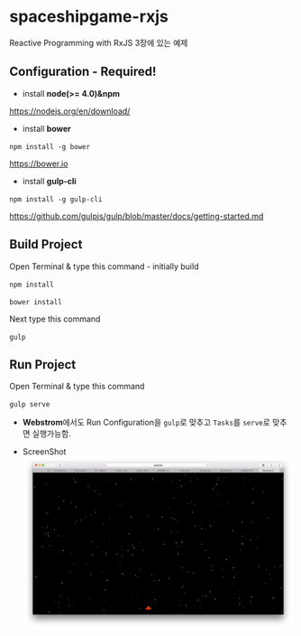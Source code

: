 # spaceshipgame-rxjs

Reactive Programming with RxJS
3장에 있는 예제

## Configuration - **Required!**
- install **node(>= 4.0)&npm**

https://nodejs.org/en/download/

- install **bower**

`npm install -g bower`

https://bower.io

- install **gulp-cli**

`npm install -g gulp-cli`

https://github.com/gulpjs/gulp/blob/master/docs/getting-started.md


## Build Project

Open Terminal & type this command - initially build

`npm install`

`bower install`

Next type this command

`gulp`

## Run Project

Open Terminal & type this command

`gulp serve`

- **Webstrom**에서도 Run Configuration을 `gulp`로 맞추고 `Tasks`를 `serve`로 맞추면 실행가능함.

 
- ScreenShot
![스크린샷](screenshot.png)
  
  
